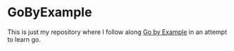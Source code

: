 # GoByExample

This is just my repository where I follow along [Go by Example](https://gobyexample.com/slices) in an attempt to learn go. 


